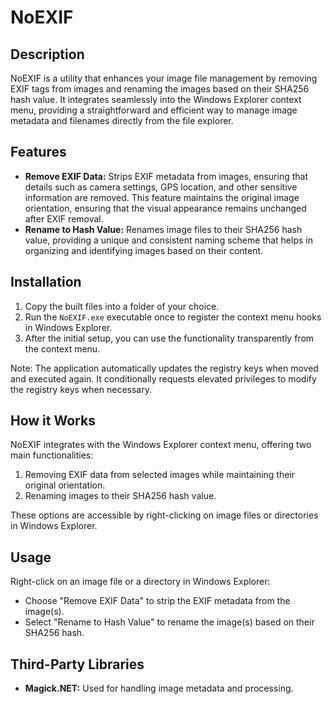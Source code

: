 ﻿# NoEXIF

## Description
NoEXIF is a utility that enhances your image file management by removing EXIF tags from images and renaming the images based on their SHA256 hash value. It integrates seamlessly into the Windows Explorer context menu, providing a straightforward and efficient way to manage image metadata and filenames directly from the file explorer.

## Features
- **Remove EXIF Data:** Strips EXIF metadata from images, ensuring that details such as camera settings, GPS location, and other sensitive information are removed. This feature maintains the original image orientation, ensuring that the visual appearance remains unchanged after EXIF removal.
- **Rename to Hash Value:** Renames image files to their SHA256 hash value, providing a unique and consistent naming scheme that helps in organizing and identifying images based on their content.

## Installation
1. Copy the built files into a folder of your choice.
2. Run the `NoEXIF.exe` executable once to register the context menu hooks in Windows Explorer.
3. After the initial setup, you can use the functionality transparently from the context menu.

Note: The application automatically updates the registry keys when moved and executed again. It conditionally requests elevated privileges to modify the registry keys when necessary.

## How it Works
NoEXIF integrates with the Windows Explorer context menu, offering two main functionalities:
1. Removing EXIF data from selected images while maintaining their original orientation.
2. Renaming images to their SHA256 hash value.

These options are accessible by right-clicking on image files or directories in Windows Explorer.

## Usage
Right-click on an image file or a directory in Windows Explorer:
- Choose "Remove EXIF Data" to strip the EXIF metadata from the image(s).
- Select "Rename to Hash Value" to rename the image(s) based on their SHA256 hash.

## Third-Party Libraries
- **Magick.NET:** Used for handling image metadata and processing.